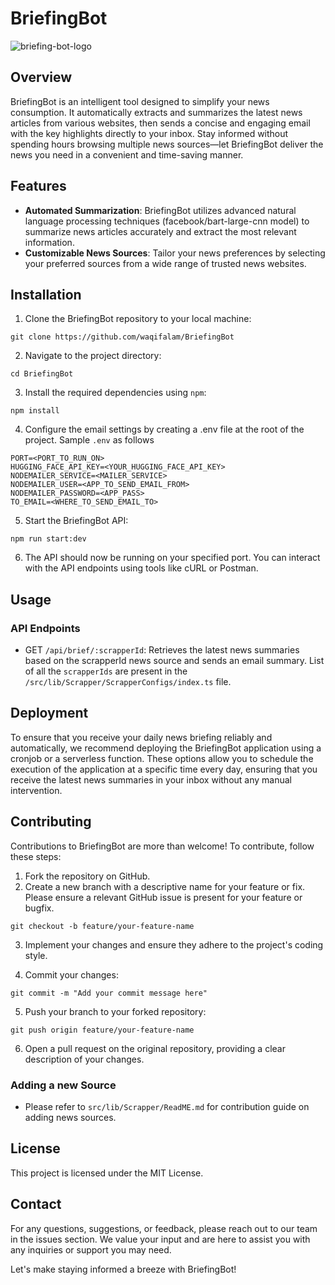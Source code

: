 # BriefingBot
![briefing-bot-logo](https://github.com/waqifalam/BriefingBot/assets/41558152/e781e305-fb68-47c3-8756-6efdedef9a12)

## Overview
BriefingBot is an intelligent tool designed to simplify your news consumption. It automatically extracts and summarizes the latest news articles from various websites, then sends a concise and engaging email with the key highlights directly to your inbox. Stay informed without spending hours browsing multiple news sources—let BriefingBot deliver the news you need in a convenient and time-saving manner.

## Features
- **Automated Summarization**: BriefingBot utilizes advanced natural language processing techniques (facebook/bart-large-cnn model) to summarize news articles accurately and extract the most relevant information.
- **Customizable News Sources**: Tailor your news preferences by selecting your preferred sources from a wide range of trusted news websites.

## Installation
1. Clone the BriefingBot repository to your local machine:
```
git clone https://github.com/waqifalam/BriefingBot
```

2. Navigate to the project directory:
```
cd BriefingBot
```

3. Install the required dependencies using `npm`:
```
npm install
```

4. Configure the email settings by creating a .env file at the root of the project. Sample `.env` as follows
```
PORT=<PORT_TO_RUN_ON>
HUGGING_FACE_API_KEY=<YOUR_HUGGING_FACE_API_KEY>
NODEMAILER_SERVICE=<MAILER_SERVICE>
NODEMAILER_USER=<APP_TO_SEND_EMAIL_FROM>
NODEMAILER_PASSWORD=<APP_PASS>
TO_EMAIL=<WHERE_TO_SEND_EMAIL_TO>
```

5. Start the BriefingBot API:
```
npm run start:dev
```

6. The API should now be running on your specified port. You can interact with the API endpoints using tools like cURL or Postman. 

## Usage
### API Endpoints
- GET `/api/brief/:scrapperId`: Retrieves the latest news summaries based on the scrapperId news source and sends an email summary. List of all the `scrapperIds` are present in the `/src/lib/Scrapper/ScrapperConfigs/index.ts` file.

## Deployment
To ensure that you receive your daily news briefing reliably and automatically, we recommend deploying the BriefingBot application using a cronjob or a serverless function. These options allow you to schedule the execution of the application at a specific time every day, ensuring that you receive the latest news summaries in your inbox without any manual intervention.


## Contributing
Contributions to BriefingBot are more than welcome! To contribute, follow these steps:

1. Fork the repository on GitHub.
2. Create a new branch with a descriptive name for your feature or fix. Please ensure a relevant GitHub issue is present for your feature or bugfix.
```
git checkout -b feature/your-feature-name
```

3. Implement your changes and ensure they adhere to the project's coding style.

4. Commit your changes:
```
git commit -m "Add your commit message here"
```

5. Push your branch to your forked repository:
```
git push origin feature/your-feature-name
```

6. Open a pull request on the original repository, providing a clear description of your changes.

### Adding a new Source
- Please refer to `src/lib/Scrapper/ReadME.md` for contribution guide on adding news sources.

## License
This project is licensed under the MIT License.

## Contact
For any questions, suggestions, or feedback, please reach out to our team in the issues section. We value your input and are here to assist you with any inquiries or support you may need.

Let's make staying informed a breeze with BriefingBot!
